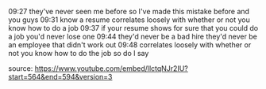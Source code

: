 09:27
they've never seen me before so I've made this mistake before and you guys
09:31
know a resume correlates loosely with whether or not you know how to do a job
09:37
if your resume shows for sure that you could do a job you'd never lose one
09:44
they'd never be a bad hire they'd never be an employee that didn't work out
09:48
correlates loosely with whether or not you know how to do the job so do I say

source:
https://www.youtube.com/embed/llctqNJr2IU?start=564&end=594&version=3
